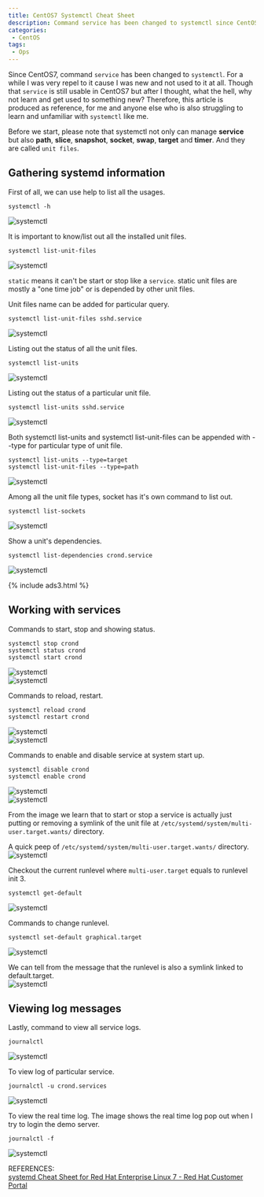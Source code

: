 ```yaml
---
title: CentOS7 Systemctl Cheat Sheet
description: Command service has been changed to systemctl since CentOS7, this post demonstrates all the usage of command systemctl .
categories:
 - CentOS
tags:
 - Ops
---
```


Since CentOS7, command `service` has been changed to `systemctl`.  For a while I was very repel to it cause I was new and not used to it at all.  Though that `service` is still usable in CentOS7 but after I thought, what the hell, why not learn and get used to something new?  Therefore, this article is produced as reference, for me and anyone else who is also struggling to learn and unfamiliar with `systemctl` like me.

Before we start, please note that systemctl not only can manage **service** but also **path**, **slice**, **snapshot**, **socket**, **swap**, **target** and **timer**.  And they are called `unit files`.

## Gathering systemd information
First of all, we can use help to list all the usages.
```
systemctl -h
```
![systemctl](/assets/images/2018042601.jpg)

It is important to know/list out all the installed unit files.
```
systemctl list-unit-files
```
![systemctl](/assets/images/2018042603.jpg)

`static` means it can't be start or stop like a `service`.  static unit files are mostly a "one time job" or is depended by other unit files.

Unit files name can be added for particular query.
```
systemctl list-unit-files sshd.service
```
![systemctl](/assets/images/2018042604.jpg)

Listing out the status of all the unit files.
```
systemctl list-units
```
![systemctl](/assets/images/2018042602.jpg)

Listing out the status of a particular unit file.
```
systemctl list-units sshd.service
```
![systemctl](/assets/images/2018042605.jpg)

Both systemctl list-units and systemctl list-unit-files can be appended with --type for particular type of unit file.
```
systemctl list-units --type=target
systemctl list-unit-files --type=path
```
![systemctl](/assets/images/2018042608.jpg)

Among all the unit file types, socket has it's own command to list out.
```
systemctl list-sockets
```
![systemctl](/assets/images/2018042609.jpg)

Show a unit's dependencies.
```
systemctl list-dependencies crond.service
```
![systemctl](/assets/images/2018042606.jpg)

{% include ads3.html %}

## Working with services
Commands to start, stop and showing status.
```
systemctl stop crond
systemctl status crond
systemctl start crond
```
![systemctl](/assets/images/2018042610.jpg)
<br>![systemctl](/assets/images/2018042611.jpg)

Commands to reload, restart.
```
systemctl reload crond
systemctl restart crond
```
![systemctl](/assets/images/2018042612.jpg)
<br>![systemctl](/assets/images/2018042613.jpg)

Commands to enable and disable service at system start up.
```
systemctl disable crond
systemctl enable crond
```
![systemctl](/assets/images/2018042614.jpg)
<br>![systemctl](/assets/images/2018042615.jpg)

From the image we learn that to start or stop a service is actually just putting or removing a symlink of the unit file at `/etc/systemd/system/multi-user.target.wants/` directory.

A quick peep of `/etc/systemd/system/multi-user.target.wants/` directory.
<br>![systemctl](/assets/images/2018042619.jpg)

Checkout the current runlevel where `multi-user.target` equals to runlevel init 3.
```
systemctl get-default
```
![systemctl](/assets/images/2018042620.jpg)

Commands to change runlevel.
```
systemctl set-default graphical.target
```
![systemctl](/assets/images/2018042621.jpg)

We can tell from the message that the runlevel is also a symlink linked to default.target.
<br>![systemctl](/assets/images/2018042622.jpg)

## Viewing log messages
Lastly, command to view all service logs.
```
journalctl
```
![systemctl](/assets/images/2018042618.jpg)

To view log of particular service.
```
journalctl -u crond.services
```
![systemctl](/assets/images/2018042617.jpg)

To view the real time log.  The image shows the real time log pop out when I try to login the demo server.
```
journalctl -f
```
![systemctl](/assets/images/2018042616.jpg)

REFERENCES:
<br>[systemd Cheat Sheet for Red Hat Enterprise Linux 7 - Red Hat Customer Portal](https://access.redhat.com/articles/systemd-cheat-sheet)

